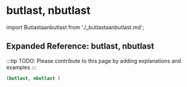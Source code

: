 # butlast, nbutlast

import Butlastaanbutlast from './_butlastaanbutlast.md';

<Butlastaanbutlast />

## Expanded Reference: butlast, nbutlast

:::tip
TODO: Please contribute to this page by adding explanations and examples
:::

```lisp
(butlast, nbutlast )
```

